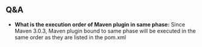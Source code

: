 ## Q&A
* __What is the execution order of Maven plugin in same phase:__ Since Maven 3.0.3, Maven plugin bound to same phase will be executed in the same order as they are listed in the pom.xml
